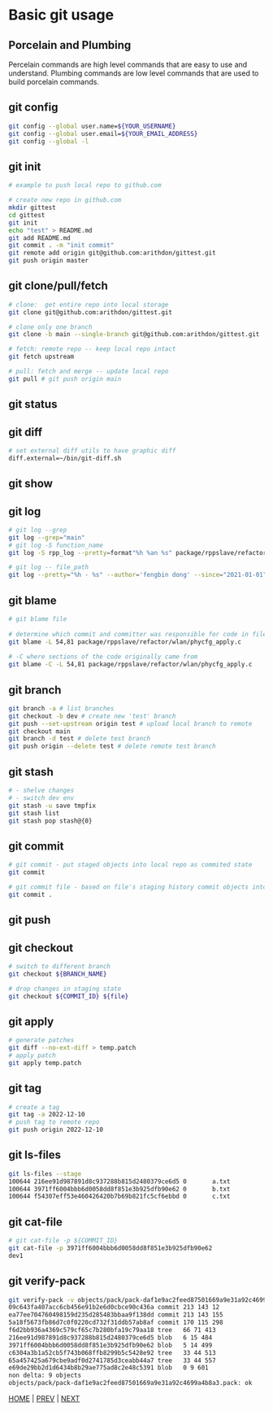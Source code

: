 # Basic git usage

## Porcelain and Plumbing

Percelain commands are high level commands that are easy to use and understand. Plumbing commands are low level commands that are used to build porcelain commands.

## git config

   ```bash
  git config --global user.name=${YOUR_USERNAME}
  git config --global user.email=${YOUR_EMAIL_ADDRESS}
  git config --global -l
  ```

## git init

  ```bash
  # example to push local repo to github.com
  
  # create new repo in github.com
  mkdir gittest
  cd gittest
  git init
  echo "test" > README.md
  git add README.md
  git commit . -m "init commit"
  git remote add origin git@github.com:arithdon/gittest.git
  git push origin master
  ```

## git clone/pull/fetch

  ```bash
  # clone:  get entire repo into local storage
  git clone git@github.com:arithdon/gittest.git
  
  # clone only one branch
  git clone -b main --single-branch git@github.com:arithdon/gittest.git
  
  # fetch: remote repo -- keep local repo intact
  git fetch upstream

  # pull: fetch and merge -- update local repo
  git pull # git push origin main
  ```

## git status

## git diff

```bash
# set external diff utils to have graphic diff
diff.external=~/bin/git-diff.sh
```

## git show

## git log

  ```bash
  # git log --grep
  git log --grep="main"
  # git log -S function_name
  git log -S rpp_log --pretty=format"%h %an %s" package/rppslave/refactor/

  # git log -- file_path
  git log --pretty="%h - %s" --author='fengbin dong' --since="2021-01-01" --before="2021-11-01" --no-merges -- qca/src/qca-wifi/
  ```

## git blame

  ```bash
  # git blame file
    
  # determine which commit and committer was responsible for code in file (most recently)
  git blame -L 54,81 package/rppslave/refactor/wlan/phycfg_apply.c
    
  # -C where sections of the code originally came from
  git blame -C -L 54,81 package/rppslave/refactor/wlan/phycfg_apply.c
  ```

## git branch

  ```bash
  git branch -a # list branches
  git checkout -b dev # create new 'test' branch
  git push --set-upstream origin test # upload local branch to remote
  git checkout main
  git branch -d test # delete test branch
  git push origin --delete test # delete remote test branch
  ```

## git stash

  ```bash
  # - shelve changes
  # - switch dev env
  git stash -u save tmpfix
  git stash list
  git stash pop stash@{0}
  ```

## git commit

```bash
# git commit - put staged objects into local repo as commited state
git commit

# git commit file - based on file's staging history commit objects into local repo
git commit .
```

## git push

## git checkout

```bash
# switch to different branch
git checkout ${BRANCH_NAME}

# drop changes in staging state
git checkout ${COMMIT_ID} ${file}
```

## git apply

```bash
# generate patches
git diff --no-ext-diff > temp.patch
# apply patch
git apply temp.patch
```

## git tag

```bash
# create a tag
git tag -a 2022-12-10
# push tag to remote repo
git push origin 2022-12-10
```

## git ls-files

```bash
git ls-files --stage
100644 216ee91d987891d8c937288b815d2480379ce6d5 0       a.txt
100644 3971ff6004bbb6d0058dd8f851e3b925dfb90e62 0       b.txt
100644 f54307eff53e460426420b7b69b821fc5cf6ebbd 0       c.txt
```

## git cat-file
  
```bash
# git cat-file -p ${COMMIT_ID}
git cat-file -p 3971ff6004bbb6d0058dd8f851e3b925dfb90e62
dev1
```

## git verify-pack

```bash
git verify-pack -v objects/pack/pack-daf1e9ac2feed87501669a9e31a92c4699a4b8a3.pack
09c643fa407acc6cb456e91b2e6d0cbce90c436a commit 213 143 12
ea77ee704760498159d235d285483bbaa9f138dd commit 213 143 155
5a18f5673fb86d7c0f0220cd732f31ddb57ab8af commit 170 115 298
f6d2bb936a4369c579cf65c7b280bfa19c79aa18 tree   66 71 413
216ee91d987891d8c937288b815d2480379ce6d5 blob   6 15 484
3971ff6004bbb6d0058dd8f851e3b925dfb90e62 blob   5 14 499
c6304a3b1a52cb5f743b068ffb8299b5c5428e92 tree   33 44 513
65a457425a679cbe9adf0d2741785d3ceabb44a7 tree   33 44 557
e69de29bb2d1d6434b8b29ae775ad8c2e48c5391 blob   0 9 601
non delta: 9 objects
objects/pack/pack-daf1e9ac2feed87501669a9e31a92c4699a4b8a3.pack: ok
```

[HOME](../README.md) | [PREV](git_internals.md) | [NEXT](advanced_topics.md)
